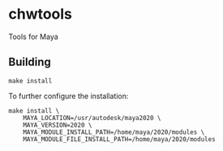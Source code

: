 # chwtools
Tools for Maya

## Building
`make install`

To further configure the installation:
```
make install \
    MAYA_LOCATION=/usr/autodesk/maya2020 \
    MAYA_VERSION=2020 \
    MAYA_MODULE_INSTALL_PATH=/home/maya/2020/modules \
    MAYA_MODULE_FILE_INSTALL_PATH=/home/maya/2020/modules
```
